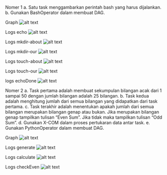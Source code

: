 Nomer 1
    a. Satu task menggambarkan perintah bash yang harus dijalankan.
    b. Gunakan BashOperator dalam membuat DAG.

Graph
![alt text](https://github.com/abdansyakur14002/DE_Abdan-Syakur/blob/main/16.Workflow%20Orchestration%20With%20Airflow/screenshot/prio1_no1.jpg)

Logs echo
![alt text](https://github.com/abdansyakur14002/DE_Abdan-Syakur/blob/main/16.Workflow%20Orchestration%20With%20Airflow/screenshot/prio1no1_logs_echo.jpg)

Logs mkdir-about
![alt text](https://github.com/abdansyakur14002/DE_Abdan-Syakur/blob/main/16.Workflow%20Orchestration%20With%20Airflow/screenshot/prio1no1_logs_mkdir-about.jpg)

Logs mkdir-our
![alt text](https://github.com/abdansyakur14002/DE_Abdan-Syakur/blob/main/16.Workflow%20Orchestration%20With%20Airflow/screenshot/prio1no1__logs_mkdir-our.jpg)

Logs touch-about
![alt text](https://github.com/abdansyakur14002/DE_Abdan-Syakur/blob/main/16.Workflow%20Orchestration%20With%20Airflow/screenshot/prio1no1_logs_touch-about.jpg)

Logs touch-our
![alt text](https://github.com/abdansyakur14002/DE_Abdan-Syakur/blob/main/16.Workflow%20Orchestration%20With%20Airflow/screenshot/prio1no1_logs_touch-our.jpg)

logs echoDone
![alt text](https://github.com/abdansyakur14002/DE_Abdan-Syakur/blob/main/16.Workflow%20Orchestration%20With%20Airflow/screenshot/prio1no1_logs_echoDone.jpg)

Nomer 2
    a. Task pertama adalah membuat sekumpulan bilangan acak dari 1 sampai 50 dengan jumlah bilangan adalah 25 bilangan.
    b. Task kedua adalah menghitung jumlah dari semua bilangan yang didapatkan dari task pertama.
    c. Task terakhir adalah menentukan apakah jumlah dari semua bilangan merupakan bilangan genap atau bukan. Jika merupakan bilangan genap tampilkan tulisan “Even Sum”. Jika tidak maka tampilkan tulisan “Odd Sum”.
    d. Gunakan X-COM dalam proses pertukaran data antar task.
    e. Gunakan PythonOperator dalam membuat DAG.

Graph
![alt text](https://github.com/abdansyakur14002/DE_Abdan-Syakur/blob/main/16.Workflow%20Orchestration%20With%20Airflow/screenshot/prio1_no2.jpg)

Logs generate
![alt text](https://github.com/abdansyakur14002/DE_Abdan-Syakur/blob/main/16.Workflow%20Orchestration%20With%20Airflow/screenshot/prio1no2_logs_generate.jpg)

Logs calculate
![alt text](https://github.com/abdansyakur14002/DE_Abdan-Syakur/blob/main/16.Workflow%20Orchestration%20With%20Airflow/screenshot/prio1no2_logs_calculate.jpg)

Logs checkEven
![alt text](https://github.com/abdansyakur14002/DE_Abdan-Syakur/blob/main/16.Workflow%20Orchestration%20With%20Airflow/screenshot/prio1no2_logs_checkEven.jpg)

